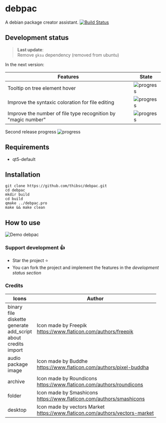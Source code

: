 # debpac
A debian package creator assistant. [![Build Status](https://travis-ci.org/ThiBsc/debpac.svg?branch=master)](https://travis-ci.org/ThiBsc/debpac)

## Development status

> **Last update**:  
Remove `gksu` dependency (removed from ubuntu)


In the next version:

Features | State
------------ | -------------
Tooltip on tree element hover | ![progress](http://progressed.io/bar/100)
Improve the syntaxic coloration for file editing | ![progress](http://progressed.io/bar/0)
Improve the number of file type recognition by "magic number" | ![progress](http://progressed.io/bar/0)

Second release progress ![progress](http://progressed.io/bar/33)

## Requirements

- qt5-default

## Installation

```shell
git clone https://github.com/thibsc/debpac.git
cd debpac
mkdir build
cd build
qmake ../debpac.pro
make && make clean
```

## How to use

![Demo debpac](preview/use_debpac.gif)

### Support development :+1:

* Star the project :star:
* You can fork the project and implement the features in the _development status section_

### Credits

Icons | Author
------------ | -------------
binary<br>file<br>diskette<br>generate<br>add_script<br>about<br>credits<br>import | Icon made by Freepik<br>https://www.flaticon.com/authors/freepik
audio<br>package<br>image | Icon made by Buddhe<br>https://www.flaticon.com/authors/pixel-buddha
archive | Icon made by Roundicons<br>https://www.flaticon.com/authors/roundicons
folder | Icon made by Smashicons<br>https://www.flaticon.com/authors/smashicons
desktop | Icon made by vectors Market<br>https://www.flaticon.com/authors/vectors-market
